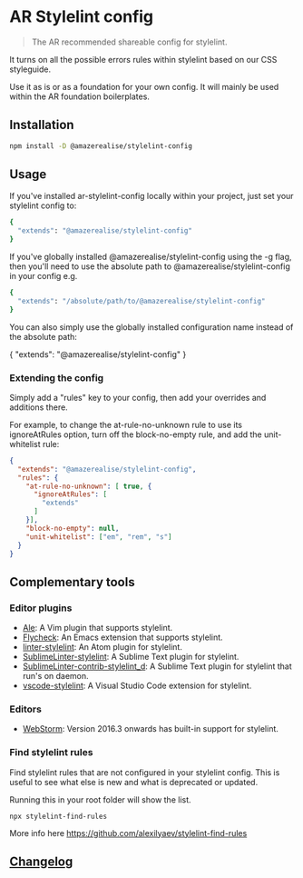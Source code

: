 # AR Stylelint config

> The AR recommended shareable config for stylelint.

It turns on all the possible errors rules within stylelint based on our CSS styleguide.

Use it as is or as a foundation for your own config. It will mainly be used within the AR foundation boilerplates.

## Installation

```bash
npm install -D @amazerealise/stylelint-config
```

## Usage

If you've installed ar-stylelint-config locally within your project, just set your stylelint config to:

```bash
{
  "extends": "@amazerealise/stylelint-config"
}
```

If you've globally installed @amazerealise/stylelint-config using the -g flag, then you'll need to use the absolute path to @amazerealise/stylelint-config in your config e.g.

```bash
{
  "extends": "/absolute/path/to/@amazerealise/stylelint-config"
}
```

You can also simply use the globally installed configuration name instead of the absolute path:

{
  "extends": "@amazerealise/stylelint-config"
}

### Extending the config

Simply add a "rules" key to your config, then add your overrides and additions there.

For example, to change the at-rule-no-unknown rule to use its ignoreAtRules option, turn off the block-no-empty rule, and add the unit-whitelist rule:

```json
{
  "extends": "@amazerealise/stylelint-config",
  "rules": {
    "at-rule-no-unknown": [ true, {
      "ignoreAtRules": [
        "extends"
      ]
    }],
    "block-no-empty": null,
    "unit-whitelist": ["em", "rem", "s"]
  }
}
```

## Complementary tools

### Editor plugins

-   [Ale](https://github.com/w0rp/ale): A Vim plugin that supports stylelint.
-   [Flycheck](https://github.com/flycheck/flycheck): An Emacs extension that supports stylelint.
-   [linter-stylelint](https://github.com/AtomLinter/linter-stylelint): An Atom plugin for stylelint.
-   [SublimeLinter-stylelint](https://github.com/SublimeLinter/SublimeLinter-stylelint): A Sublime Text plugin for stylelint.
-   [SublimeLinter-contrib-stylelint_d](https://github.com/jo-sm/SublimeLinter-contrib-stylelint_d): A Sublime Text plugin for stylelint that run's on daemon.
-   [vscode-stylelint](https://github.com/shinnn/vscode-stylelint): A Visual Studio Code extension for stylelint.

### Editors

-   [WebStorm](https://blog.jetbrains.com/webstorm/2016/09/webstorm-2016-3-eap-163-4830-stylelint-usages-for-default-exports-and-more/): Version 2016.3 onwards has built-in support for stylelint.

### Find stylelint rules

Find stylelint rules that are not configured in your stylelint config. This is useful to see what else is new and what is deprecated or updated.

Running this in your root folder will show the list.

```
npx stylelint-find-rules
```

More info here https://github.com/alexilyaev/stylelint-find-rules

## [Changelog](CHANGELOG.md)
